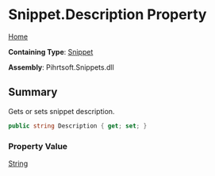 # Snippet\.Description Property

[Home](../../../../README.md)

**Containing Type**: [Snippet](../README.md)

**Assembly**: Pihrtsoft\.Snippets\.dll

## Summary

Gets or sets snippet description\.

```csharp
public string Description { get; set; }
```

### Property Value

[String](https://docs.microsoft.com/en-us/dotnet/api/system.string)

